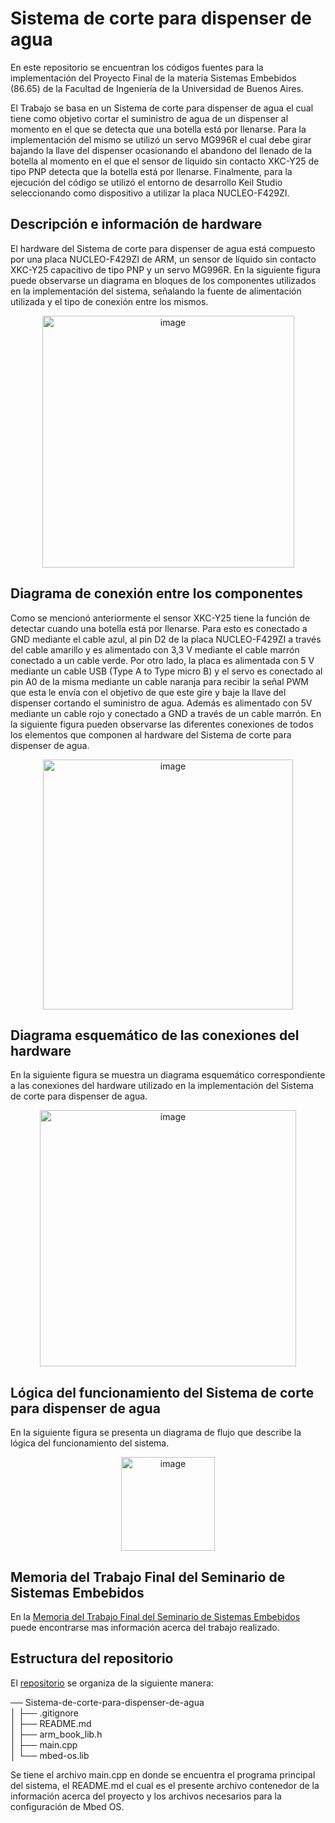 # Sistema de corte para dispenser de agua
En este repositorio se encuentran los códigos fuentes para la implementación del Proyecto Final de la materia Sistemas Embebidos (86.65) de la Facultad de Ingeniería de la Universidad de Buenos Aires.

El Trabajo se basa en un Sistema de corte para dispenser de agua el cual tiene como objetivo cortar el suministro de agua de un dispenser al momento en el que se detecta que una botella está por llenarse. Para la implementación del mismo se utilizó un servo MG996R el cual debe girar bajando la llave del dispenser ocasionando el abandono del llenado de la botella al momento en el que el sensor de líquido sin contacto XKC-Y25 de tipo PNP detecta que la botella está por llenarse. Finalmente, para la ejecución del código se utilizó el entorno de desarrollo Keil Studio seleccionando como dispositivo a utilizar la placa NUCLEO-F429ZI.

## Descripción e información de hardware

El hardware del Sistema de corte para dispenser de agua está compuesto por una placa NUCLEO-F429ZI de ARM, un sensor de líquido sin contacto XKC-Y25 capacitivo de tipo PNP y un servo MG996R. En la siguiente figura puede observarse un diagrama en bloques de los componentes utilizados en la implementación del sistema, señalando la fuente de alimentación utilizada y el tipo de conexión entre los mismos.  

<p align="center">
  <img width="403" alt="image" src="https://user-images.githubusercontent.com/65862114/217090340-3a16b1d1-0f30-498b-af24-0b98b688a401.png">
</p>



## Diagrama de conexión entre los componentes

Como se mencionó anteriormente el sensor XKC-Y25 tiene la función de detectar cuando una botella está por llenarse. Para esto es conectado a GND mediante el cable azul, al pin D2 de la placa NUCLEO-F429ZI a través del cable amarillo y es alimentado con 3,3 V mediante el cable marrón conectado a un cable verde. Por otro lado, la placa es alimentada con 5 V mediante un cable USB (Type A to Type micro B) y el servo es conectado al pin A0 de la misma mediante un cable naranja para recibir la señal PWM que esta le envía con el objetivo de que este gire y baje la llave del dispenser cortando el suministro de agua. Además es alimentado con 5V mediante un cable rojo y conectado a GND a través de un cable marrón. En la siguiente figura pueden observarse las diferentes conexiones de todos los elementos que componen al hardware del Sistema de corte para dispenser de agua.

<p align="center">
  <img width="400" alt="image" src="https://user-images.githubusercontent.com/65862114/217092679-9faee39d-7d84-49d2-abe0-6d30979ec561.png">
</p>

## Diagrama esquemático de las conexiones del hardware

En la siguiente figura se muestra un diagrama esquemático correspondiente a las conexiones del hardware utilizado en la implementación del Sistema de corte para dispenser de agua.

<p align="center">
 <img width="410" alt="image" src="https://user-images.githubusercontent.com/65862114/217094376-d8ab6c77-f848-434c-8be9-524122f34347.png">
</p>

## Lógica del funcionamiento del Sistema de corte para dispenser de agua

En la siguiente figura se presenta un diagrama de flujo que describe la lógica del funcionamiento del sistema.

<p align="center">
<img width="150" alt="image" src="https://user-images.githubusercontent.com/65862114/217140136-ed6cdeb1-bbd3-48a1-9fe7-ecb0f07fe4b4.png">
</p>

## Memoria del Trabajo Final del Seminario de Sistemas Embebidos 

En la [Memoria del Trabajo Final del Seminario de Sistemas Embebidos](https://docs.google.com/document/d/1Y6TgAkQxlL4LgHQijRuMg-C99RTl2MLM4XvG4BzEanc/edit#heading=h.8jk5181xq5jw) puede encontrarse mas información acerca del trabajo realizado. 

## Estructura del repositorio
El [repositorio](https://github.com/mpazcurti/Sistema-de-corte-para-dispenser-de-agua) se organiza de la siguiente manera:


── Sistema-de-corte-para-dispenser-de-agua  
│   ├── .gitignore  
│   ├── README.md  
│   ├── arm_book_lib.h  
│   ├── main.cpp  
│   └── mbed-os.lib  

Se tiene el archivo main.cpp en donde se encuentra el programa principal del sistema, el README.md el cual es el presente archivo contenedor de la información acerca del proyecto y los archivos necesarios para la configuración de Mbed OS.















